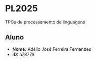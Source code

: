# PL2025

TPCs de processamento de linguagens

## Aluno

- **Nome:** Adélio José Ferreira Fernandes
- **ID:** a78778